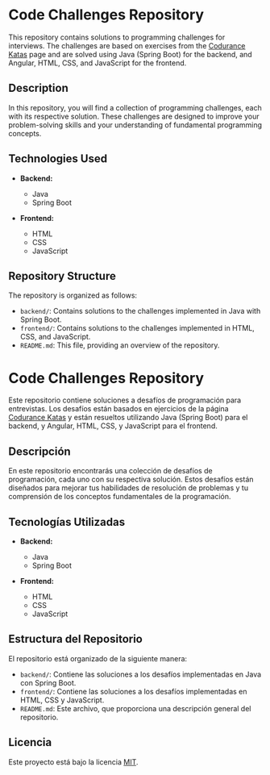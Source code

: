 # Code Challenges Repository

This repository contains solutions to programming challenges for interviews. The challenges are based on exercises from the [Codurance Katas](https://www.codurance.com/es/katas) page and are solved using Java (Spring Boot) for the backend, and Angular, HTML, CSS, and JavaScript for the frontend.

## Description

In this repository, you will find a collection of programming challenges, each with its respective solution. These challenges are designed to improve your problem-solving skills and your understanding of fundamental programming concepts.

## Technologies Used

- **Backend:**
  - Java
  - Spring Boot

- **Frontend:**  
  - HTML
  - CSS
  - JavaScript

## Repository Structure

The repository is organized as follows:

- `backend/`: Contains solutions to the challenges implemented in Java with Spring Boot.
- `frontend/`: Contains solutions to the challenges implemented in HTML, CSS, and JavaScript.
- `README.md`: This file, providing an overview of the repository.

# Code Challenges Repository

Este repositorio contiene soluciones a desafíos de programación para entrevistas. Los desafíos están basados en ejercicios de la página [Codurance Katas](https://www.codurance.com/es/katas) y están resueltos utilizando Java (Spring Boot) para el backend, y Angular, HTML, CSS, y JavaScript para el frontend.

## Descripción

En este repositorio encontrarás una colección de desafíos de programación, cada uno con su respectiva solución. Estos desafíos están diseñados para mejorar tus habilidades de resolución de problemas y tu comprensión de los conceptos fundamentales de la programación.

## Tecnologías Utilizadas

- **Backend:**
  - Java
  - Spring Boot

- **Frontend:**
  - HTML
  - CSS
  - JavaScript

## Estructura del Repositorio

El repositorio está organizado de la siguiente manera:

- `backend/`: Contiene las soluciones a los desafíos implementadas en Java con Spring Boot.
- `frontend/`: Contiene las soluciones a los desafíos implementadas en HTML, CSS y JavaScript.
- `README.md`: Este archivo, que proporciona una descripción general del repositorio.

## Licencia

Este proyecto está bajo la licencia [MIT](LICENSE).

